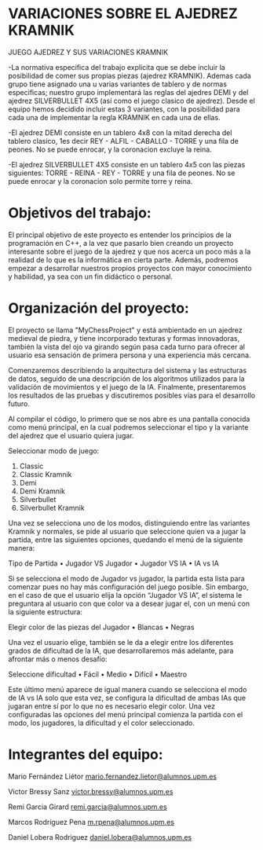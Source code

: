 # VARIACIONES SOBRE EL AJEDREZ KRAMNIK

JUEGO AJEDREZ Y SUS VARIACIONES KRAMNIK

-La normativa especifica del trabajo explicita que se debe incluir la posibilidad de comer sus propias piezas (ajedrez KRAMNIK). Ademas cada grupo tiene asignado una u varias variantes de tablero y de normas especificas; nuestro grupo implementará las reglas del ajedres DEMI y del ajedrez SILVERBULLET 4X5 (así como el juego clasico de ajedrez). Desde el equipo hemos decidido incluir estas 3 variantes, con la posibilidad para cada una de implementar la regla KRAMNIK en cada una de ellas. 

-El ajedrez DEMI consiste en un tablero 4x8 con la mitad derecha del tablero clasico, 1es decir REY - ALFIL - CABALLO - TORRE y una fila de peones. No se puede enrocar, y la coronacion excluye la reina.

-El ajedrez SILVERBULLET 4X5 consiste en un tablero 4x5 con las piezas siguientes: TORRE - REINA - REY - TORRE  y una fila de peones. No se puede enrocar y la coronacion solo permite torre y reina.


# Objetivos del trabajo:

El principal objetivo de este proyecto es entender los principios de la programación en C++, a la vez que pasarlo bien creando un proyecto interesante sobre el juego de la ajedrez y que nos acerca un poco más a la realidad de lo que es la informática en cierta parte. Además, podremos empezar a desarrollar nuestros propios proyectos con mayor conocimiento y habilidad, ya sea con un fin didáctico o personal.


# Organización del proyecto:

El proyecto se llama "MyChessProject" y está ambientado en un ajedrez medieval de piedra, y tiene incorporado texturas y formas innovadoras, también la vista del ojo va girando según pasa cada turno para ofrecer al usuario esa sensación de primera persona y una experiencia más cercana.

Comenzaremos describiendo la arquitectura del sistema y las estructuras de datos, seguido de una descripción de los algoritmos utilizados para la validación de movimientos y el juego de la IA. Finalmente, presentaremos los resultados de las pruebas y discutiremos posibles vías para el desarrollo futuro.

Al compilar el código, lo primero que se nos abre es una pantalla conocida como menú principal, en la cual podremos seleccionar el tipo y la variante del ajedrez que el usuario quiera jugar.

Seleccionar modo de juego:
1.	Classic
2.	Classic Kramnik
3.	Demi
4.	Demi Kramnik
5.	Silverbullet
6.	Silverbullet Kramnik


Una vez se selecciona uno de los modos, distinguiendo entre las variantes Kramnik y normales, se pide al usuario que seleccione quien va a jugar la partida, entre las siguientes opciones, quedando el menú de la siguiente manera:

Tipo de Partida
•	Jugador VS Jugador
•	Jugador VS IA
•	IA vs IA


Si se selecciona el modo de Jugador vs jugador, la partida esta lista para comenzar pues no hay más configuración del juego posible. Sin embargo, en el caso de que el usuario elija la opción “Jugador VS IA”, el sistema le preguntara al usuario con que color va a desear jugar el, con un menú con la siguiente estructura:

Elegir color de las piezas del Jugador
•	Blancas
•	Negras


Una vez el usuario elige, también se le da a elegir entre los diferentes grados de dificultad de la IA, que desarrollaremos más adelante, para afrontar más o menos desafío:

Seleccione dificultad
•	Fácil 
•	Medio
•	Difícil
•	Maestro


Este último menú aparece de igual manera cuando se selecciona el modo de IA vs IA solo que esta vez, se configura la dificultad de ambas IAs que jugaran entre sí por lo que no es necesario elegir color. Una vez configuradas las opciones del menú principal comienza la partida con el modo, los jugadores, la dificultad y el color seleccionado.




# Integrantes del equipo:

Mario Fernández Liétor    mario.fernandez.lietor@alumnos.upm.es

Victor Bressy Sanz        victor.bressy@alumnos.upm.es

Remi Garcia Girard        remi.garcia@alumnos.upm.es

Marcos Rodríguez Pena     m.rpena@alumnos.upm.es

Daniel Lobera Rodriguez   daniel.lobera@alumnos.upm.es

